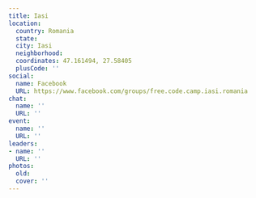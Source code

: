 ```yaml
---
title: Iasi
location:
  country: Romania
  state: 
  city: Iasi
  neighborhood: 
  coordinates: 47.161494, 27.58405
  plusCode: ''
social:
  name: Facebook
  URL: https://www.facebook.com/groups/free.code.camp.iasi.romania
chat:
  name: ''
  URL: ''
event:
  name: ''
  URL: ''
leaders:
- name: ''
  URL: ''
photos:
  old: 
  cover: ''
---
```

